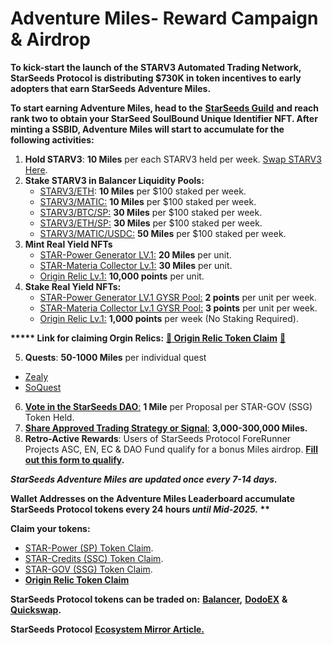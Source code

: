 # Adventure Miles- Reward Campaign & Airdrop

**To kick-start the launch of the STARV3 Automated Trading Network, StarSeeds Protocol is distributing $730K in token incentives to early adopters that earn StarSeeds Adventure Miles.**

**To start earning Adventure Miles, head to the** [**StarSeeds Guild**](https://guild.xyz/starseeds-protocol) **and reach rank two to obtain your StarSeed SoulBound Unique Identifier NFT. After minting a SSBID, Adventure Miles will start to accumulate for the following activities:**

1. **Hold STARV3**: **10 Miles** per each STARV3 held per week. [Swap STARV3 Here](https://app.balancer.fi/#/polygon/swap).
2. **Stake STARV3 in Balancer Liquidity Pools:**
   * [STARV3/ETH](https://app.balancer.fi/#/polygon/pool/0xa0f31fb91d5b29c8a0f3eadb62ffd832fc03b2cb000200000000000000000d8c): **10 Miles** per $100 staked per week.
   * [STARV3/MATIC:](https://app.balancer.fi/#/polygon/pool/0x3443e3942053fc44ee07b7ad62a04276dd52b4a9000200000000000000000c7f) **10 Miles** per $100 staked per week.
   * [STARV3/BTC/SP:](https://app.balancer.fi/#/polygon/pool/0x1758128950b463de8820fe12bf3f49ea8024565c000100000000000000000d76) **30 Miles** per $100 staked per week.
   * [STARV3/ETH/SP:](https://app.balancer.fi/#/polygon/pool/0xedea3b2fe99994ee778283186a27a73bbbd26d69000100000000000000000d77) **30 Miles** per $100 staked per week.
   * [STARV3/MATIC/USDC:](https://app.balancer.fi/#/polygon/pool/0x9dd7c9867c0078d8ad42b3366ffc6ba1ee89eaec000100000000000000000d78) **50 Miles** per $100 staked per week.
3. **Mint Real Yield NFTs**
   * [STAR-Power Generator LV.1:](https://mint.nft-inator.com/ua5Q1PL8kVl6hddS) **20 Miles** per unit.
   * [STAR-Materia Collector Lv.1:](https://mint.nft-inator.com/Nl1dbqrQXdvhLfxy) **30 Miles** per unit.
   * [Origin Relic Lv.1:](https://mint.nft-inator.com/aj7Ydachjy9JXs2k) **10,000 points** per unit.
4. **Stake Real Yield NFTs:**
   * [STAR-Power Generator LV.1 GYSR Pool:](https://app.gysr.io/pool/0x6e18e43b7dffb812f60cefdc99c51cdc5964367c?network=polygon) **2 points** per unit per week.
   * [STAR-Materia Collector Lv.1 GYSR Pool:](https://app.gysr.io/pool/0x9735e5506b3ee16eab93a22963f50937fe308829?network=polygon) **3 points** per unit per week.
   * [Origin Relic Lv.1:](https://mint.nft-inator.com/aj7Ydachjy9JXs2k) **1,000 points** per week (No Staking Required).

**\*\*\*\*\* Link for claiming Orgin Relics:** [**🌟 Origin Relic Token Claim**](https://v1.flair.dev/public/claim/137/0xa0e36f9f7ec0b00851dd25053ceea0517a692a51) [🌟](https://v1.flair.dev/public/claim/137/0xa0e36f9f7ec0b00851dd25053ceea0517a692a51)

5. **Quests**: **50-1000 Miles** per individual quest

* [Zealy](https://zealy.io/c/starseedsprotocol/questboard?view=)
* [SoQuest](https://soquest.xyz/mining?invite\_code=r3besn)

6. [**Vote in the StarSeeds DAO**](https://snapshot.org/#/starseeds-dao.eth)[:](https://snapshot.org/#/starseeds-dao.eth) **1 Mile** per Proposal per STAR-GOV (SSG) Token Held.
7. [**Share Approved Trading Strategy or Signal**](https://docs.google.com/forms/u/5/d/e/1FAIpQLSf6TiAeS-bSxSr-nTbpyJ27fzTHkTtYYFW9M\_lDKI\_hgVSJvQ/viewform?usp=send\_form)[:](https://docs.google.com/forms/u/5/d/e/1FAIpQLSf6TiAeS-bSxSr-nTbpyJ27fzTHkTtYYFW9M\_lDKI\_hgVSJvQ/viewform?usp=send\_form) **3,000-300,000 Miles.**
8. **Retro-Active Rewards**: Users of StarSeeds Protocol ForeRunner Projects ASC, EN, EC & DAO Fund qualify for a bonus Miles airdrop. [**Fill out this form to qualify**](https://forms.gle/tJExGRpVWUF9tu4Q8)**.**

_**StarSeeds Adventure Miles are updated once every 7-14 days.**_

**Wallet Addresses on the Adventure Miles Leaderboard accumulate StarSeeds Protocol tokens every 24 hours **_**until Mid-2025.**_** \*\***

**Claim your tokens:**

* [STAR-Power (SP) Token Claim](https://app.gysr.io/pool/0x06a71e13a2958e5f0ef428ea07a47b21b204a602?network=polygon).
* [STAR-Credits (SSC) Token Claim](https://app.gysr.io/pool/0x0aeaec4c46be93c5d5d58372476ac2176ed00df4?network=polygon).
* [STAR-GOV (SSG) Token Claim](https://app.gysr.io/pool/0xff82b0a345c1d91712ece9073f3f7722396843e4?network=polygon).
* [**Origin Relic Token Claim**](https://v1.flair.dev/public/claim/137/0xa0e36f9f7ec0b00851dd25053ceea0517a692a51) &#x20;

**StarSeeds Protocol tokens can be traded on:** [**Balancer**](https://app.balancer.fi/#/polygon/swap)**,** [**DodoEX**](https://app.dodoex.io/swap/network/polygon) **&** [**Quickswap**](https://quickswap.exchange/#/)**.**

**StarSeeds Protocol** [**Ecosystem Mirror Article.**](https://mirror.xyz/starseeds-protocol.eth)

